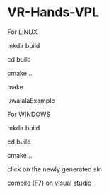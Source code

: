 VR-Hands-VPL
============

For LINUX

mkdir build

cd build

cmake ..

make

./walalaExample


For WINDOWS

mkdir build

cd build

cmake ..

click on the newly generated sln

compile (F7) on visual studio
